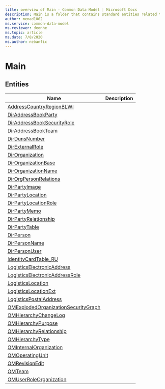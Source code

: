 ```yaml
---
title: overview of Main - Common Data Model | Microsoft Docs
description: Main is a folder that contains standard entities related to the Common Data Model.
author: nenad1002
ms.service: common-data-model
ms.reviewer: deonhe
ms.topic: article
ms.date: 7/8/2020
ms.author: nebanfic
---
```


# Main


## Entities

|Name|Description|
|---|---|
|[AddressCountryRegionBLWI](AddressCountryRegionBLWI.md)||
|[DirAddressBookParty](DirAddressBookParty.md)||
|[DirAddressBookSecurityRole](DirAddressBookSecurityRole.md)||
|[DirAddressBookTeam](DirAddressBookTeam.md)||
|[DirDunsNumber](DirDunsNumber.md)||
|[DirExternalRole](DirExternalRole.md)||
|[DirOrganization](DirOrganization.md)||
|[DirOrganizationBase](DirOrganizationBase.md)||
|[DirOrganizationName](DirOrganizationName.md)||
|[DirOrgPersonRelations](DirOrgPersonRelations.md)||
|[DirPartyImage](DirPartyImage.md)||
|[DirPartyLocation](DirPartyLocation.md)||
|[DirPartyLocationRole](DirPartyLocationRole.md)||
|[DirPartyMemo](DirPartyMemo.md)||
|[DirPartyRelationship](DirPartyRelationship.md)||
|[DirPartyTable](DirPartyTable.md)||
|[DirPerson](DirPerson.md)||
|[DirPersonName](DirPersonName.md)||
|[DirPersonUser](DirPersonUser.md)||
|[IdentityCardTable_RU](IdentityCardTable_RU.md)||
|[LogisticsElectronicAddress](LogisticsElectronicAddress.md)||
|[LogisticsElectronicAddressRole](LogisticsElectronicAddressRole.md)||
|[LogisticsLocation](LogisticsLocation.md)||
|[LogisticsLocationExt](LogisticsLocationExt.md)||
|[LogisticsPostalAddress](LogisticsPostalAddress.md)||
|[OMExplodedOrganizationSecurityGraph](OMExplodedOrganizationSecurityGraph.md)||
|[OMHierarchyChangeLog](OMHierarchyChangeLog.md)||
|[OMHierarchyPurpose](OMHierarchyPurpose.md)||
|[OMHierarchyRelationship](OMHierarchyRelationship.md)||
|[OMHierarchyType](OMHierarchyType.md)||
|[OMInternalOrganization](OMInternalOrganization.md)||
|[OMOperatingUnit](OMOperatingUnit.md)||
|[OMRevisionEdit](OMRevisionEdit.md)||
|[OMTeam](OMTeam.md)||
|[OMUserRoleOrganization](OMUserRoleOrganization.md)||
